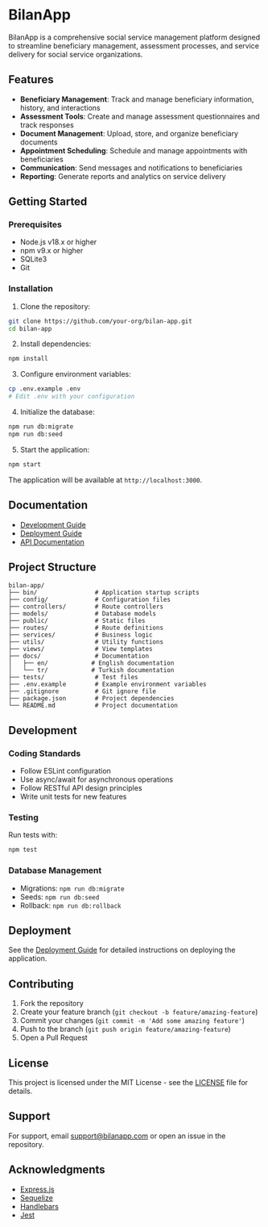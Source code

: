 # BilanApp

BilanApp is a comprehensive social service management platform designed to streamline beneficiary management, assessment processes, and service delivery for social service organizations.

## Features

- **Beneficiary Management**: Track and manage beneficiary information, history, and interactions
- **Assessment Tools**: Create and manage assessment questionnaires and track responses
- **Document Management**: Upload, store, and organize beneficiary documents
- **Appointment Scheduling**: Schedule and manage appointments with beneficiaries
- **Communication**: Send messages and notifications to beneficiaries
- **Reporting**: Generate reports and analytics on service delivery

## Getting Started

### Prerequisites

- Node.js v18.x or higher
- npm v9.x or higher
- SQLite3
- Git

### Installation

1. Clone the repository:
```bash
git clone https://github.com/your-org/bilan-app.git
cd bilan-app
```

2. Install dependencies:
```bash
npm install
```

3. Configure environment variables:
```bash
cp .env.example .env
# Edit .env with your configuration
```

4. Initialize the database:
```bash
npm run db:migrate
npm run db:seed
```

5. Start the application:
```bash
npm start
```

The application will be available at `http://localhost:3000`.

## Documentation

- [Development Guide](docs/en/development-guide/development-guide.md)
- [Deployment Guide](docs/en/deployment-guide/deployment-guide.md)
- [API Documentation](docs/en/api/endpoints.md)

## Project Structure

```
bilan-app/
├── bin/                # Application startup scripts
├── config/             # Configuration files
├── controllers/        # Route controllers
├── models/             # Database models
├── public/             # Static files
├── routes/             # Route definitions
├── services/           # Business logic
├── utils/              # Utility functions
├── views/              # View templates
├── docs/               # Documentation
│   ├── en/            # English documentation
│   └── tr/            # Turkish documentation
├── tests/              # Test files
├── .env.example        # Example environment variables
├── .gitignore          # Git ignore file
├── package.json        # Project dependencies
└── README.md           # Project documentation
```

## Development

### Coding Standards

- Follow ESLint configuration
- Use async/await for asynchronous operations
- Follow RESTful API design principles
- Write unit tests for new features

### Testing

Run tests with:
```bash
npm test
```

### Database Management

- Migrations: `npm run db:migrate`
- Seeds: `npm run db:seed`
- Rollback: `npm run db:rollback`

## Deployment

See the [Deployment Guide](docs/en/deployment-guide/deployment-guide.md) for detailed instructions on deploying the application.

## Contributing

1. Fork the repository
2. Create your feature branch (`git checkout -b feature/amazing-feature`)
3. Commit your changes (`git commit -m 'Add some amazing feature'`)
4. Push to the branch (`git push origin feature/amazing-feature`)
5. Open a Pull Request

## License

This project is licensed under the MIT License - see the [LICENSE](LICENSE) file for details.

## Support

For support, email support@bilanapp.com or open an issue in the repository.

## Acknowledgments

- [Express.js](https://expressjs.com/)
- [Sequelize](https://sequelize.org/)
- [Handlebars](https://handlebarsjs.com/)
- [Jest](https://jestjs.io/)

